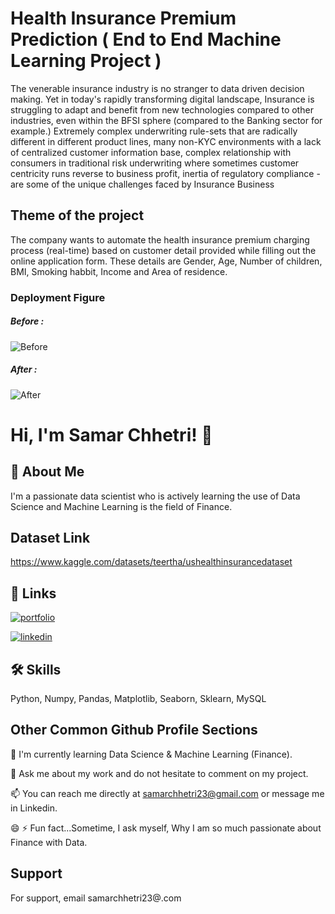 
# Health Insurance Premium Prediction ( End to End Machine Learning Project )

The venerable insurance industry is no stranger to data driven decision making. Yet in today's rapidly transforming digital landscape, Insurance is struggling to adapt and benefit from new technologies compared to other industries, even within the BFSI sphere (compared to the Banking sector for example.) Extremely complex underwriting rule-sets that are radically different in different product lines, many non-KYC environments with a lack of centralized customer information base, complex relationship with consumers in traditional risk underwriting where sometimes customer centricity runs reverse to business profit, inertia of regulatory compliance - are some of the unique challenges faced by Insurance Business

## Theme of the project
The company wants to automate the health insurance premium charging process (real-time) based on customer detail provided while filling out the online application form. These details are Gender, Age, Number of children, BMI, Smoking habbit,  Income and Area of residence.

### Deployment Figure

##### Before :
![Before](https://github.com/Samar-Chhetri/Health_Insurance_Premium_Project/assets/122675013/36c0d903-ec9a-4c6b-aa83-313ea5a5e151)

##### After :
![After](https://github.com/Samar-Chhetri/Health_Insurance_Premium_Project/assets/122675013/27970a6a-b27f-48aa-8795-f12f3c344a0b)






# Hi, I'm Samar Chhetri! 👋


## 🚀 About Me 
I'm a passionate data scientist who is actively learning the use of Data Science and Machine Learning is the field of Finance.

## Dataset Link
https://www.kaggle.com/datasets/teertha/ushealthinsurancedataset


## 🔗 Links
[![portfolio](https://img.shields.io/badge/my_portfolio-000?style=for-the-badge&logo=ko-fi&logoColor=white)](https://www.kaggle.com/samarchhetri)

[![linkedin](https://img.shields.io/badge/linkedin-0A66C2?style=for-the-badge&logo=linkedin&logoColor=white)](https://www.linkedin.com/in/samar-chhetri/)


## 🛠 Skills
Python, Numpy, Pandas, Matplotlib, Seaborn, Sklearn, MySQL  


## Other Common Github Profile Sections


🧠 I'm currently learning Data Science & Machine Learning (Finance).



💬 Ask me about my work and do not hesitate to comment on my project.

📫 You can reach me directly at samarchhetri23@gmail.com or message me in Linkedin.

😄 
⚡️ Fun fact...Sometime, I ask myself, Why I am so much passionate about Finance with Data.


## Support

For support, email samarchhetri23@.com

